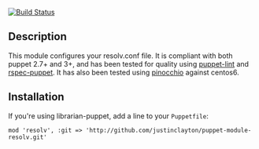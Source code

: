 [![Build Status](https://travis-ci.org/justinclayton/puppet-module-resolv.png?branch=master)](https://travis-ci.org/justinclayton/puppet-module-resolv)

Description
-------
This module configures your resolv.conf file. It is compliant with both puppet 2.7+ and 3+, and has been tested for quality using [puppet-lint](http://github.com/puppetlabs/puppet-lint) and [rspec-puppet](http://github.com/rodjek/rspec-puppet). It has also been tested using [pinocchio](http://github.com/justinclayton/pinocchio) against centos6.

Installation
------
If you're using librarian-puppet, add a line to your `Puppetfile`:

```
mod 'resolv', :git => 'http://github.com/justinclayton/puppet-module-resolv.git'
```
